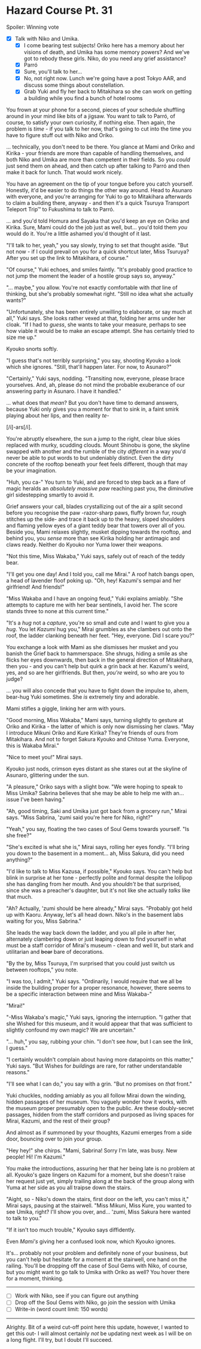 # Hazard Course Pt. 31

Spoiler: Winning vote

- [x] Talk with Niko and Umika.
  - [x] I come bearing test subjects! Oriko here has a memory about her visions of death, and Umika has some memory powers? And we've got to rebody these girls. Niko, do you need any grief assistance?
  - [x] Parró
  - [x] Sure, you'll talk to her...
  - [x] No, not right now. Lunch we're going have a post Tokyo AAR, and discuss some things about constellation.
  - [x] Grab Yuki and fly her back to Mitakihara so she can work on getting a building while you find a bunch of hotel rooms

You frown at your phone for a second, pieces of your schedule shuffling around in your mind like bits of a jigsaw. You want to talk to Parró, of course, to satisfy your own curiosity, if nothing else. Then again, the problem is *time* - if you talk to her now, that's going to cut into the time you have to figure stuff out with Niko and Oriko.

... technically, you don't need to be there. You glance at Mami and Oriko and Kirika - your friends are more than capable of handling themselves, and both Niko and Umika are more than competent in their fields. So you *could* just send them on ahead, and then catch up after talking to Parró and then make it back for lunch. That would work nicely.

You have an agreement on the tip of your tongue before you catch yourself. Honestly, it'd be easier to do things the other way around. Head to Asunaro with everyone, and you're arranging for Yuki to go to Mitakihara afterwards to claim a building there, anyway - and then it's a quick Tsuruya Transport Teleport Trip™ to Fukushima to talk to Parró.

... and you'd told Homura and Sayaka that you'd keep an eye on Oriko and Kirika. Sure, Mami could do the job just as well, but... you'd told them *you* would do it. You're a little ashamed you'd thought of it last.

"I'll talk to her, yeah," you say slowly, trying to set that thought aside. "But not now - if I could prevail on you for a quick shortcut later, Miss Tsuruya? After you set up the link to Mitakihara, of course."

"Of course," Yuki echoes, and smiles faintly. "It's probably good practice to not jump the moment the leader of a hostile group says so, anyway."

"... maybe," you allow. You're not exactly comfortable with *that* line of thinking, but she's probably somewhat right. "Still no idea what she actually wants?"

"Unfortunately, she has been entirely unwilling to elaborate, or say much at all," Yuki says. She looks rather vexed at that, folding her arms under her cloak. "If I had to *guess*, she wants to take your measure, perhaps to see how viable it would be to make an escape attempt. She has certainly tried to size me up."

Kyouko snorts softly.

"I guess that's not terribly surprising," you say, shooting Kyouko a look which she ignores. "Still, that'll happen later. For now, to Asunaro?"

"Certainly," Yuki says, nodding. "Transiting now, everyone, please brace yourselves. And, ah, please do not mind the probable exuberance of our answering party in Asunaro. I have it handled."

... what does that *mean*? But you don't have time to demand answers, because Yuki only gives you a moment for that to sink in, a faint smirk playing about her lips, and then reality *te-*

\[/i]-ars\[/i].

You're abruptly elsewhere, the sun a jump to the right, clear blue skies replaced with murky, scudding clouds. Mount Shinobu is gone, the skyline swapped with another and the rumble of the city *different* in a way you'd never be able to put words to but undeniably distinct. Even the dirty concrete of the rooftop beneath your feet feels different, though that may be your imagination.

"Huh, you ca-" You turn to Yuki, and are forced to step back as a flare of magic heralds an *absolutely massive paw* reaching past you, the diminutive girl sidestepping smartly to avoid it.

Grief answers your call, blades crystallizing out of the air a split second before you recognise the paw -razor-sharp paws, fluffy brown fur, rough stitches up the side- and trace it back up to the heavy, sloped shoulders and flaming yellow eyes of a giant teddy bear that towers over all of you. Beside you, Mami relaxes slightly, musket dipping towards the rooftop, and behind you, you *sense* more than see Kirika holding her antimagic and claws ready. Neither do Kyouko nor Yuma lower their weapons.

"Not this time, Miss Wakaba," Yuki says, safely out of reach of the teddy bear.

"I'll get you one day! And I told you, call me Mirai." A roof hatch bangs open, a head of lavender floof poking up. "Oh, hey! Kazumi's sempai and her girlfriend! And friends!"

"Miss Wakaba and I have an ongoing feud," Yuki explains amiably. "She attempts to capture me with her bear sentinels, I avoid her. The score stands three to none at this current time."

"It's a *hug* not a *capture*, you're so small and cute and I want to give you a *hug*. You let *Kazumi* hug you," Mirai grumbles as she clambers out onto the roof, the ladder clanking beneath her feet. "Hey, everyone. Did I scare you?"

You exchange a look with Mami as she dismisses her musket and you banish the Grief back to hammerspace. She shrugs, hiding a smile as she flicks her eyes downwards, then back in the general direction of Mitakihara, then you - and you can't help but quirk a grin back at her. Kazumi's weird, yes, and so are her girlfriends. But then, *you're* weird, so who are you to judge?

... you will also concede that you have to fight down the impulse to, ahem, bear-hug Yuki sometimes. She *is* extremely tiny and adorable.

Mami stifles a giggle, linking her arm with yours.

"Good morning, Miss Wakaba," Mami says, turning slightly to gesture at Oriko and Kirika - the latter of which is only now dismissing her claws. "May I introduce Mikuni Oriko and Kure Kirika? They're friends of ours from Mitakihara. And not to forget Sakura Kyouko and Chitose Yuma. Everyone, this is Wakaba Mirai."

"Nice to meet you!" Mirai says.

Kyouko just nods, crimson eyes distant as she stares out at the skyline of Asunaro, glittering under the sun.

"A pleasure," Oriko says with a slight bow. "We were hoping to speak to Miss Umika? Sabrina believes that she may be able to help me with an... issue I've been having."

"Ah, good timing, Saki and Umika just got back from a grocery run," Mirai says. "Miss Sabrina, 'zumi said you're here for Niko, right?"

"Yeah," you say, floating the two cases of Soul Gems towards yourself. "Is she free?"

"She's excited is what she is," Mirai says, rolling her eyes fondly. "I'll bring you down to the basement in a moment... ah, Miss Sakura, did you need anything?"

"I'd like to talk to Miss Kazusa, if possible," Kyouko says. You can't help but blink in surprise at her tone - perfectly polite and formal despite the lollipop she has dangling from her mouth. And you *shouldn't* be that surprised, since she was a preacher's daughter, but it's not like she actually *talks* like that much.

"Ah? Actually, 'zumi should be here already," Mirai says. "Probably got held up with Kaoru. Anyway, let's all head down. Niko's in the basement labs waiting for you, Miss Sabrina."

She leads the way back down the ladder, and you all pile in after her, alternately clambering down or just leaping down to find yourself in what must be a staff corridor of Mirai's museum - clean and well lit, but stark and utilitarian and ~~bear~~ bare of decorations.

"By the by, Miss Tsuruya, I'm surprised that you could just switch us between rooftops," you note.

"I was too, I admit," Yuki says. "Ordinarily, I would require that we all be inside the building proper for a proper resonance, however, there seems to be a specific interaction between mine and Miss Wakaba-"

"Mirai!"

"-Miss Wakaba's magic," Yuki says, ignoring the interruption. "I gather that she Wished for this museum, and it would appear that that was sufficient to slightly confound my own magic? We are uncertain."

"... huh," you say, rubbing your chin. "I don't see *how*, but I can see the link, I guess."

"I certainly wouldn't complain about having more datapoints on this matter," Yuki says. "But Wishes for *buildings* are rare, for rather understandable reasons."

"I'll see what I can do," you say with a grin. "But no promises on *that* front."

Yuki chuckles, nodding amiably as you all follow Mirai down the winding, hidden passages of her museum. You vaguely wonder how it works, with the museum proper presumably open to the public. Are these doubly-secret passages, hidden from the staff corridors and purposed as living spaces for Mirai, Kazumi, and the rest of their group?

And almost as if summoned by your thoughts, Kazumi emerges from a side door, bouncing over to join your group.

"Hey hey!" she chirps. "Mami, Sabrina! Sorry I'm late, was busy. New people! Hi! I'm Kazumi."

You make the introductions, assuring her that her being late is no problem at all. Kyouko's gaze lingers on Kazumi for a moment, but she doesn't raise her request just yet, simply trailing along at the back of the group along with Yuma at her side as you all traipse down the stairs.

"Aight, so - Niko's down the stairs, first door on the left, you can't miss it," Mirai says, pausing at the stairwell. "Miss Mikuni, Miss Kure, you wanted to see Umika, right? I'll show you over, and... 'zumi, Miss Sakura here wanted to talk to you."

"If it isn't too much trouble," Kyouko says diffidently.

Even *Mami's* giving her a confused look now, which Kyouko ignores.

It's... probably not your problem and definitely none of your business, but you can't help but hesitate for a moment at the stairwell, one hand on the railing. You'll be dropping off the case of Soul Gems with Niko, of course, but you might want to go talk to Umika with Oriko as well? You hover there for a moment, thinking.

---

- [ ] Work with Niko, see if you can figure out anything
- [ ] Drop off the Soul Gems with Niko, go join the session with Umika
- [ ] Write-in (word count limit: 150 words)

---

Alrighty. Bit of a weird cut-off point here this update, however, I wanted to get this out- I will almost certainly *not* be updating next week as I will be on a long flight. I'll try, but I doubt I'll succeed.
